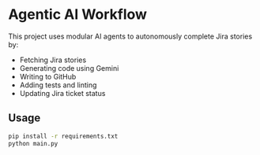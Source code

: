 # Agentic AI Workflow

This project uses modular AI agents to autonomously complete Jira stories by:
- Fetching Jira stories
- Generating code using Gemini
- Writing to GitHub
- Adding tests and linting
- Updating Jira ticket status

## Usage
```bash
pip install -r requirements.txt
python main.py
```